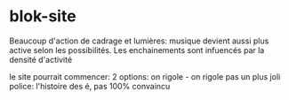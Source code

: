 # blok-site
Beaucoup d'action de cadrage et lumières: musique devient aussi plus active selon les possibilités. Les enchainements sont infuencés par la densité d'activité



le site pourrait commencer: 2 options:
on rigole - on rigole pas
un plus joli police: l'histoire des é, pas 100% convaincu
